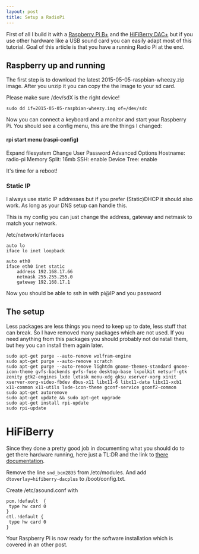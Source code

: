 ```yaml
---
layout: post
title: Setup a RadioPi
---
```


First of all I build it with a [Raspberry Pi B+]( https://www.raspberrypi.org/products/model-b-plus/ ) and the 
[HiFiBerry DAC+]( https://www.hifiberry.com/dacplus/ ) but if you use other hardware like a USB sound card 
you can easily adapt most of this tutorial. Goal of this article is that you have a running Radio Pi at the end. 

## Raspberry up and running

The first step is to download the latest 2015-05-05-raspbian-wheezy.zip image. After you unzip it you can copy the 
the image to your sd card.

Please make sure /dev/sdX is the right device!

```
sudo dd if=2015-05-05-raspbian-wheezy.img of=/dev/sdc
```

Now you can connect a keyboard and a monitor and start your Raspberry Pi.
You should see a config menu, this are the things I changed:

#### rpi start menu (raspi-config)
Expand filesystem
Change User Password
Advanced Options
    Hostname: radio-pi
    Memory Split: 16mb
    SSH: enable
    Device Tree: enable

It's time for a reboot!

### Static IP

I always use static IP addresses but if you prefer (Static)DHCP it should also work.
As long as your DNS setup can handle this.


This is my config you can just change the address, gateway and netmask to match your network.

/etc/network/interfaces

```
auto lo
iface lo inet loopback

auto eth0
iface eth0 inet static
    address 192.168.17.66
    netmask 255.255.255.0
    gateway 192.168.17.1
```

Now you should be able to ssh in with pi@IP and you password


## The setup 

Less packages are less things you need to keep up to date, less stuff that can break. 
So I have removed many packages which are not used. If you need anything from this packages
you should probably not deinstall them, but hey you can install them again later.

```
sudo apt-get purge --auto-remove wolfram-engine
sudo apt-get purge --auto-remove scratch
sudo apt-get purge --auto-remove lightdm gnome-themes-standard gnome-icon-theme gvfs-backends gvfs-fuse desktop-base lxpolkit netsurf-gtk zenity gtk2-engines lxde lxtask menu-xdg gksu xserver-xorg xinit xserver-xorg-video-fbdev dbus-x11 libx11-6 libx11-data libx11-xcb1 x11-common x11-utils lxde-icon-theme gconf-service gconf2-common
sudo apt-get autoremove
sudo apt-get update && sudo apt-get upgrade
sudo apt-get install rpi-update
sudo rpi-update
```

# HiFiBerry

Since they done a pretty good job in documenting what you should do to get 
there hardware running, here just a TL:DR and the link to [there documentation]( https://www.hifiberry.com/guides/configuring-linux-3-18-x/ ).

Remove the line `snd_bcm2835` from /etc/modules. And add `dtoverlay=hifiberry-dacplus` to /boot/config.txt.

Create /etc/asound.conf with 
```
pcm.!default  {
 type hw card 0
}
ctl.!default {
 type hw card 0
}
```

Your Raspberry Pi is now ready for the software installation which is covered in an other post.


